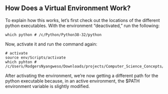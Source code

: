















## How Does a Virtual Environment Work?
To explain how this works, let’s first check out the locations of the different python executables. With the environment “deactivated,” run the following:
```shell
which python # /c/Python/Python38-32/python
```

Now, activate it and run the command again:
```shell
# activate 
source env/Scripts/activate
which pyhton # /c/Users/RodgersNyangweso/Downloads/projects/Computer_Science_Concepts/Virtual_Environments/python_virtual_environments/\Users\RodgersNyangweso\Downloads\projects\Computer_Science_Concepts\Virtual_Environments\python_virtual_environments\env/Scripts/python
```
After activating the environment, we’re now getting a different path for the python executable because, in an active environment, the $PATH environment variable is slightly modified.
